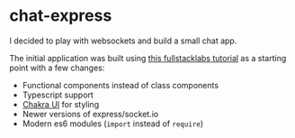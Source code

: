 # chat-express
I decided to play with websockets and build a small chat app.

The initial application was built using [this fullstacklabs tutorial](https://www.fullstacklabs.co/blog/chat-application-react-express-socket-io) as a starting point with a few changes:
* Functional components instead of class components
* Typescript support
* [Chakra UI](https://chakra-ui.com/) for styling
* Newer versions of express/socket.io
* Modern es6 modules (`import` instead of `require`)
